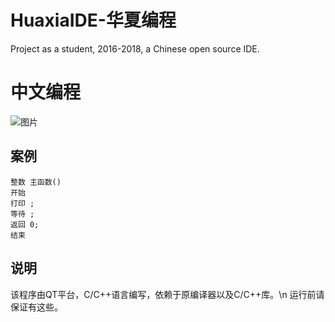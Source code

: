 # HuaxiaIDE-华夏编程
Project as a student, 2016-2018, a Chinese open source IDE.



# 中文编程
![图片](https://github.com/jhhua/HuaxiaIDE/assets/69577632/46597ea7-4bae-498b-b5a4-f4d6e527f5dc)

## 案例
```
整数 主函数() 
开始 
打印 ; 
等待 ; 
返回 0; 
结束
```


## 说明
该程序由QT平台，C/C++语言编写，依赖于原编译器以及C/C++库。\n
运行前请保证有这些。
